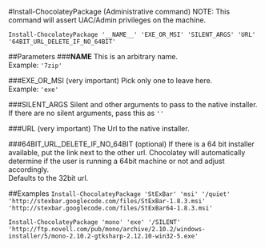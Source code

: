 #Install-ChocolateyPackage (Administrative command)
NOTE: This command will assert UAC/Admin privileges on the machine.  

`Install-ChocolateyPackage '__NAME__' 'EXE_OR_MSI' 'SILENT_ARGS' 'URL' '64BIT_URL_DELETE_IF_NO_64BIT'`  

##Parameters
###__NAME__
This is an arbitrary name.  
Example: `'7zip'`  
  
###EXE_OR_MSI (very important)
Pick only  one to leave here.  
Example: `'exe'`  
  
###SILENT_ARGS
Silent and other arguments to pass to the native installer.  
If there are no silent arguments, pass this as `''`  
  
###URL (very important)
The Url to the native installer.  
  
###64BIT_URL_DELETE_IF_NO_64BIT (optional)
If there is a 64 bit installer available, put the link next to the other url. Chocolatey will automatically determine if the user is running a 64bit machine or not and adjust accordingly.  
Defaults to the 32bit url.  

##Examples
`Install-ChocolateyPackage 'StExBar' 'msi' '/quiet' 'http://stexbar.googlecode.com/files/StExBar-1.8.3.msi' 'http://stexbar.googlecode.com/files/StExBar64-1.8.3.msi'`  
  
`Install-ChocolateyPackage 'mono' 'exe' '/SILENT' 'http://ftp.novell.com/pub/mono/archive/2.10.2/windows-installer/5/mono-2.10.2-gtksharp-2.12.10-win32-5.exe'`